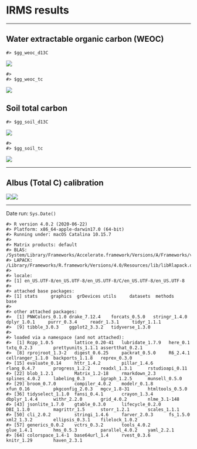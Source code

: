 IRMS results
================

-----

## Water extractable organic carbon (WEOC)

    #> $gg_weoc_d13C

![](/Users/pate212/GitHub/destabilization_som/reports/markdown-figs/irms/WEOC_figs-1.png)<!-- -->

    #> 
    #> $gg_weoc_tc

![](/Users/pate212/GitHub/destabilization_som/reports/markdown-figs/irms/WEOC_figs-2.png)<!-- -->

## Soil total carbon

    #> $gg_soil_d13C

![](/Users/pate212/GitHub/destabilization_som/reports/markdown-figs/irms/soil_figs-1.png)<!-- -->

    #> 
    #> $gg_soil_tc

![](/Users/pate212/GitHub/destabilization_som/reports/markdown-figs/irms/soil_figs-2.png)<!-- -->

-----

## Albus (Total C) calibration

![](/Users/pate212/GitHub/destabilization_som/reports/markdown-figs/irms/calib_plots-1.png)<!-- -->![](/Users/pate212/GitHub/destabilization_som/reports/markdown-figs/irms/calib_plots-2.png)<!-- -->

-----

Date run: `Sys.Date()`

    #> R version 4.0.2 (2020-06-22)
    #> Platform: x86_64-apple-darwin17.0 (64-bit)
    #> Running under: macOS Catalina 10.15.7
    #> 
    #> Matrix products: default
    #> BLAS:   /System/Library/Frameworks/Accelerate.framework/Versions/A/Frameworks/vecLib.framework/Versions/A/libBLAS.dylib
    #> LAPACK: /Library/Frameworks/R.framework/Versions/4.0/Resources/lib/libRlapack.dylib
    #> 
    #> locale:
    #> [1] en_US.UTF-8/en_US.UTF-8/en_US.UTF-8/C/en_US.UTF-8/en_US.UTF-8
    #> 
    #> attached base packages:
    #> [1] stats     graphics  grDevices utils     datasets  methods   base     
    #> 
    #> other attached packages:
    #>  [1] PNWColors_0.1.0 drake_7.12.4    forcats_0.5.0   stringr_1.4.0   dplyr_1.0.1     purrr_0.3.4     readr_1.3.1     tidyr_1.1.1    
    #>  [9] tibble_3.0.3    ggplot2_3.3.2   tidyverse_1.3.0
    #> 
    #> loaded via a namespace (and not attached):
    #>  [1] Rcpp_1.0.5        lattice_0.20-41   lubridate_1.7.9   here_0.1          txtq_0.2.3        prettyunits_1.1.1 assertthat_0.2.1 
    #>  [8] rprojroot_1.3-2   digest_0.6.25     packrat_0.5.0     R6_2.4.1          cellranger_1.1.0  backports_1.1.8   reprex_0.3.0     
    #> [15] evaluate_0.14     httr_1.4.2        pillar_1.4.6      rlang_0.4.7       progress_1.2.2    readxl_1.3.1      rstudioapi_0.11  
    #> [22] blob_1.2.1        Matrix_1.2-18     rmarkdown_2.3     splines_4.0.2     labeling_0.3      igraph_1.2.5      munsell_0.5.0    
    #> [29] broom_0.7.0       compiler_4.0.2    modelr_0.1.8      xfun_0.16         pkgconfig_2.0.3   mgcv_1.8-31       htmltools_0.5.0  
    #> [36] tidyselect_1.1.0  fansi_0.4.1       crayon_1.3.4      dbplyr_1.4.4      withr_2.2.0       grid_4.0.2        nlme_3.1-148     
    #> [43] jsonlite_1.7.0    gtable_0.3.0      lifecycle_0.2.0   DBI_1.1.0         magrittr_1.5      storr_1.2.1       scales_1.1.1     
    #> [50] cli_2.0.2         stringi_1.4.6     farver_2.0.3      fs_1.5.0          xml2_1.3.2        ellipsis_0.3.1    filelock_1.0.2   
    #> [57] generics_0.0.2    vctrs_0.3.2       tools_4.0.2       glue_1.4.1        hms_0.5.3         parallel_4.0.2    yaml_2.2.1       
    #> [64] colorspace_1.4-1  base64url_1.4     rvest_0.3.6       knitr_1.29        haven_2.3.1
